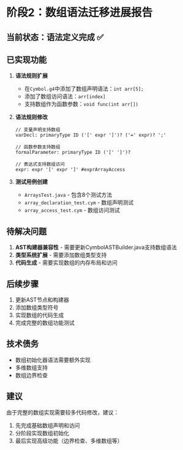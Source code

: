 # 阶段2：数组语法迁移进展报告

## 当前状态：语法定义完成 ✅

## 已实现功能
1. **语法规则扩展**
   - 在`Cymbol.g4`中添加了数组声明语法：`int arr[5];`
   - 添加了数组访问语法：`arr[index]`
   - 支持数组作为函数参数：`void func(int arr[])`

2. **语法规则修改**
   ```antlr
   // 变量声明支持数组
   varDecl: primaryType ID ('[' expr ']')? ('=' expr)? ';'
   
   // 函数参数支持数组
   formalParameter: primaryType ID ('[' ']')?
   
   // 表达式支持数组访问
   expr: expr '[' expr ']' #exprArrayAccess
   ```

3. **测试用例创建**
   - `ArraysTest.java` - 包含8个测试方法
   - `array_declaration_test.cym` - 数组声明测试
   - `array_access_test.cym` - 数组访问测试

## 待解决问题
1. **AST构建器兼容性** - 需要更新CymbolASTBuilder.java支持数组语法
2. **类型系统扩展** - 需要添加数组类型支持
3. **代码生成** - 需要实现数组的内存布局和访问

## 后续步骤
1. 更新AST节点和构建器
2. 添加数组类型符号
3. 实现数组的代码生成
4. 完成完整的数组功能测试

## 技术债务
- 数组初始化器语法需要额外实现
- 多维数组支持
- 数组边界检查

## 建议
由于完整的数组实现需要较多代码修改，建议：
1. 先完成基础数组声明和访问
2. 分阶段实现数组初始化
3. 最后实现高级功能（边界检查、多维数组等）